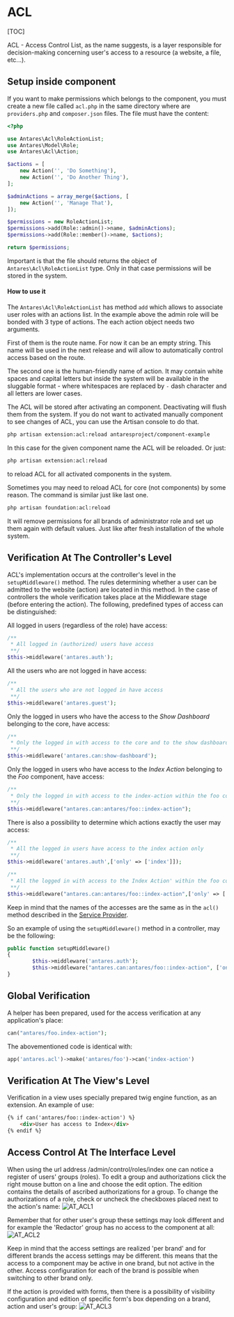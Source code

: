 # ACL  

[TOC]

ACL - Access Control List, as the name suggests, is a layer responsible for decision-making concerning user's access to a resource (a website, a file, etc...).

## Setup inside component

If you want to make permissions which belongs to the component, you must create a new file called ```acl.php``` in the same directory where are ```providers.php``` and ```composer.json``` files. The file must have the content:

```php
<?php

use Antares\Acl\RoleActionList;
use Antares\Model\Role;
use Antares\Acl\Action;

$actions = [
    new Action('', 'Do Something'),
    new Action('', 'Do Another Thing'),
];

$adminActions = array_merge($actions, [
    new Action('', 'Manage That'),
]);

$permissions = new RoleActionList;
$permissions->add(Role::admin()->name, $adminActions);
$permissions->add(Role::member()->name, $actions);

return $permissions;
```

Important is that the file should returns the object of ```Antares\Acl\RoleActionList``` type. Only in that case permissions will be stored in the system.

#### How to use it

The ```Antares\Acl\RoleActionList``` has method ```add``` which allows to associate user roles with an actions list.  In the example above the admin role will be bonded with 3 type of actions. The each action object needs two arguments.
                                                                                                                      
First of them is the route name. For now it can be an empty string. This name will be used in the next release and will allow to automatically control access based on the route.

The second one is the human-friendly name of action. It may contain white spaces and capital letters but inside the system will be available in the sluggable format - where whitespaces are replaced by ```-``` dash character and all letters are lower cases.

The ACL will be stored after activating an component. Deactivating will flush them from the system. If you do not want to activated manually component to see changes of ACL, you can use the Artisan console to do that.

```bash
php artisan extension:acl:reload antaresproject/component-example
```

In this case for the given component name the ACL will be reloaded. Or just:

```bash
php artisan extension:acl:reload
```

to reload ACL for all activated components in the system.

Sometimes you may need to reload ACL for core (not components) by some reason. The command is similar just like last one.

```bash
php artisan foundation:acl:reload
```

It will remove permissions for all brands of administrator role and set up them again with default values. Just like after fresh installation of the whole system.


## Verification At The Controller's Level  

ACL's implementation occurs at the controller's level in the `setupMiddleware()` method. The rules determining whether a user can be admitted to the website (action) are located in this method. In the case of controllers the whole verification takes place at the Middleware stage (before entering the action). The following, predefined types of access can be distinguished:

All logged in users (regardless of the role) have access:


```php
/**
 * All logged in (authorized) users have access 
 **/
$this->middleware('antares.auth');
```

All the users who are not logged in have access:

```php
/**
 * All the users who are not logged in have access 
 **/
$this->middleware('antares.guest');
```

Only the logged in users who have the access to the *Show Dashboard* belonging to the core, have access:

```php
/** 
 * Only the logged in with access to the core and to the show dashboard 
 **/
$this->middleware('antares.can:show-dashboard');
```

Only the logged in users who have access to the *Index Action* belonging to the *Foo* component, have access:

```php
/** 
 * Only the logged in with access to the index-action within the foo component 
 **/
$this->middleware("antares.can:antares/foo::index-action");
```

There is also a possibility to determine which actions exactly the user may access:

```php
/** 
 * All the logged in users have access to the index action only 
 **/
$this->middleware('antares.auth',['only' => ['index']]);
```
```php  
/** 
 * All the logged in with access to the Index Action' within the foo component have access to the 'index' action in the controller 
 **/
$this->middleware("antares.can:antares/foo::index-action",['only' => ['index']]);
```

Keep in mind that the names of the accesses are the same as in the `acl()` method described in the [Service Provider](service_providers.md).

So an example of using the `setupMiddleware()` method in a controller, may be the following:

```php
public function setupMiddleware()
{
        $this->middleware('antares.auth');
        $this->middleware("antares.can:antares/foo::index-action", ['only' => ['index']]);
}
```

## Global Verification  

A helper has been prepared, used for the access verification at any application's place:

```php
can("antares/foo.index-action");
```

The abovementioned code is identical with:

```php
app('antares.acl')->make('antares/foo')->can('index-action')
```

## Verification At The View's Level  

Verification in a view uses specially prepared twig engine function, as an extension. An example of use:

```html
{% if can('antares/foo::index-action') %}   
    <div>User has access to Index</div>
{% endif %}
```

## Access Control At The Interface Level  

When using the url address /admin/control/roles/index one can notice a register of users' groups (roles). To edit a group and authorizations click the right mouse button on a line and choose the edit option. The edition contains the details of ascribed authorizations for a group. To change the authorizations of a role, check or uncheck the checkboxes placed next to the action's name:
![AT_ACL1](../img/docs/modules_development/acl/AT_ACL1.PNG)
  
Remember that for other user's group these settings may look different and for example the 'Redactor' group has no access to the component at all:
![AT_ACL2](../img/docs/modules_development/acl/AT_ACL2.PNG)
  
Keep in mind that the access settings are realized 'per brand' and for different brands the access settings may be different. this means that the access to a component may be active in one brand, but not active in the other. Access configuration for each of the brand is possible when switching to other brand only.

If the action is provided with forms, then there is a possibility of visibility configuration and edition of specific form's box depending on a brand, action and user's group:
![AT_ACL3](../img/docs/modules_development/acl/AT_ACL3.PNG)
   
